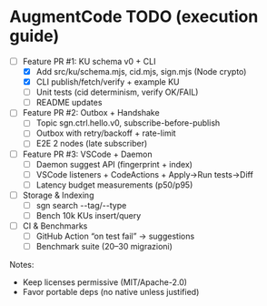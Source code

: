 # AugmentCode TODO (execution guide)

- [ ] Feature PR #1: KU schema v0 + CLI
  - [x] Add src/ku/schema.mjs, cid.mjs, sign.mjs (Node crypto)
  - [x] CLI publish/fetch/verify + example KU
  - [ ] Unit tests (cid determinism, verify OK/FAIL)
  - [ ] README updates

- [ ] Feature PR #2: Outbox + Handshake
  - [ ] Topic sgn.ctrl.hello.v0, subscribe-before-publish
  - [ ] Outbox with retry/backoff + rate-limit
  - [ ] E2E 2 nodes (late subscriber)

- [ ] Feature PR #3: VSCode + Daemon
  - [ ] Daemon suggest API (fingerprint + index)
  - [ ] VSCode listeners + CodeActions + Apply→Run tests→Diff
  - [ ] Latency budget measurements (p50/p95)

- [ ] Storage & Indexing
  - [ ] sgn search --tag/--type
  - [ ] Bench 10k KUs insert/query

- [ ] CI & Benchmarks
  - [ ] GitHub Action “on test fail” → suggestions
  - [ ] Benchmark suite (20–30 migrazioni)

Notes:
- Keep licenses permissive (MIT/Apache-2.0)
- Favor portable deps (no native unless justified)

